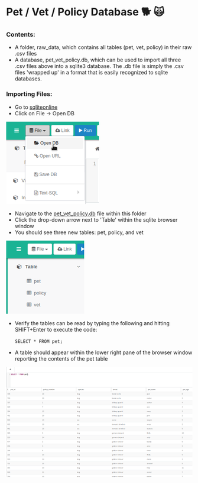 # Pet / Vet / Policy Database :dog2: :scream_cat:

### Contents:

* A folder, raw_data, which contains all tables (pet, vet, policy) in their raw .csv files
* A database, pet_vet_policy.db, which can be used to import all three .csv files above into a sqlite3 database. The .db file is simply the .csv files 'wrapped up' in a format that is easily recognized to sqlite databases.

### Importing Files:

* Go to [sqliteonline](https://sqliteonline.com/)
* Click on File -> Open DB

![opening the db step 1](./assets/opendb1.png)

* Navigate to the [pet_vet_policy.db](../../blob/master/pet_vet_policy.db) file within this folder
* Click the drop-down arrow next to 'Table' within the sqlite browser window
* You should see three new tables: pet, policy, and vet

![opening the db step 2](./assets/opendb2.png)

* Verify the tables can be read by typing the following and hitting SHIFT+Enter to execute the code:

  `SELECT * FROM pet;`

* A table should appear within the lower right pane of the browser window reporting the contents of the pet table

![table output](./assets/table1.png)
